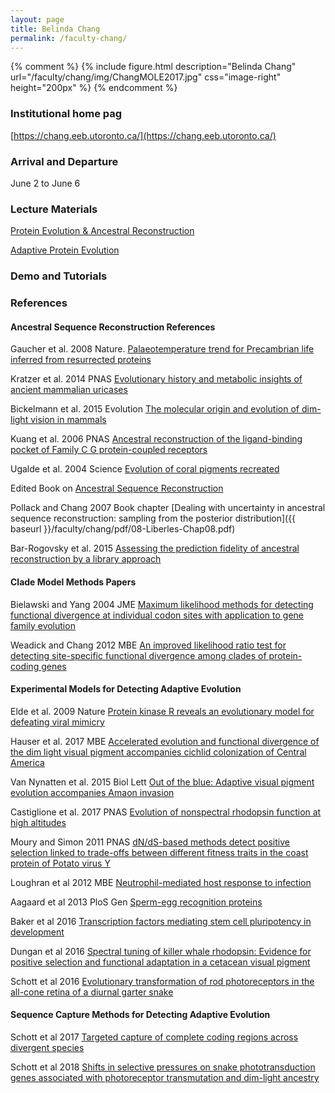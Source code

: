 ```yaml
---
layout: page
title: Belinda Chang
permalink: /faculty-chang/
---
```

{% comment %}
{% include figure.html description="Belinda Chang" url="/faculty/chang/img/ChangMOLE2017.jpg" css="image-right" height="200px" %}
{% endcomment %}
### Institutional home pag

[https://chang.eeb.utoronto.ca/](https://chang.eeb.utoronto.ca/)

### Arrival and Departure

June 2 to June 6

### Lecture Materials

[Protein Evolution & Ancestral Reconstruction](https://molevol.mbl.edu/images/a/a3/Adaptive_Protein_Evolution.pdf)

[Adaptive Protein Evolution](https://molevol.mbl.edu/images/3/33/Protein_Evolution_%26_Ancestral_Reconstruction.pdf)

### Demo and Tutorials


### References

#### Ancestral Sequence Reconstruction References

Gaucher et al. 2008 Nature. [Palaeotemperature trend for Precambrian life inferred from resurrected proteins](https://doi.org/10.1038/nature06510)

Kratzer et al. 2014 PNAS [Evolutionary history and metabolic insights of ancient mammalian uricases](https://doi.org/10.1073/pnas.1320393111)

Bickelmann et al. 2015 Evolution [The molecular origin and evolution of dim-light vision in mammals](https://doi.org/10.1111/evo.12794)

Kuang et al. 2006 PNAS [Ancestral reconstruction of the ligand-binding pocket of Family C G protein-coupled receptors](https://doi.org/10.1111/evo.12794)

Ugalde et al. 2004 Science [Evolution of coral pigments recreated](https://doi.org/10.1126/science.1099597)

Edited Book on [Ancestral Sequence Reconstruction](https://global.oup.com/academic/product/ancestral-sequence-reconstruction-9780199299188?cc=us&lang=en&)

Pollack and Chang 2007 Book chapter [Dealing with uncertainty in ancestral sequence reconstruction: sampling from the posterior distribution]({{ baseurl }}/faculty/chang/pdf/08-Liberles-Chap08.pdf)

Bar-Rogovsky et al. 2015 [Assessing the prediction fidelity of ancestral reconstruction by a library approach](https://doi.org/10.1093/protein/gzv038)


#### Clade Model Methods Papers

Bielawski and Yang 2004 JME [Maximum likelihood methods for detecting functional divergence at individual codon sites with application to gene family evolution](https://doi.org/10.1007/s00239-004-2597-8)

Weadick and Chang 2012 MBE [An improved likelihood ratio test for detecting site-specific functional divergence among clades of protein-coding genes](https://doi.org/10.1093/molbev/msr311)


#### Experimental Models for Detecting Adaptive Evolution

Elde et al. 2009 Nature [Protein kinase R reveals an evolutionary model for defeating viral mimicry](https://doi.org/10.1038/nature07529)

Hauser et al. 2017 MBE [Accelerated evolution and functional divergence of the dim light visual pigment accompanies cichlid colonization of Central America](https://doi.org/10.1093/molbev/msx192)

Van Nynatten et al. 2015 Biol Lett [Out of the blue: Adaptive visual pigment evolution accompanies Amaon invasion](https://doi.org/10.1098/rsbl.2015.0349)

Castiglione et al. 2017 PNAS [Evolution of nonspectral rhodopsin function at high altitudes](https://doi.org/10.1073/pnas.1705765114)

Moury and Simon 2011 PNAS [dN/dS-based methods detect positive selection linked to trade-offs between different fitness traits in the coast protein of Potato virus Y](https://doi.org/10.1093/molbev/msr105)

Loughran et al 2012 MBE [Neutrophil-mediated host response to infection](https://doi.org/10.1093/molbev/mss073 )

Aagaard et al 2013 PloS Gen [Sperm-egg recognition proteins](https://doi.org/10.1371/journal.pgen.1003287)

Baker et al 2016 [Transcription factors mediating stem cell pluripotency in development](https://doi.org/10.1534/genetics.115.183889)

Dungan et al 2016 [Spectral tuning of killer whale rhodopsin: Evidence for positive selection and functional adaptation in a cetacean visual pigment](https://doi.org/10.1093/molbev/msv217 )

Schott et al 2016 [Evolutionary transformation of rod photoreceptors in the all-cone retina of a diurnal garter snake](https://doi.org/10.1073/pnas.1513284113)


#### Sequence Capture Methods for Detecting Adaptive Evolution

Schott et al 2017 [Targeted capture of complete coding regions across divergent species](https://doi.org/10.1093/gbe/evx005)

Schott et al 2018 [Shifts in selective pressures on snake phototransduction genes associated with photoreceptor transmutation and dim-light ancestry](https://doi.org/10.1093/molbev/msy025)
